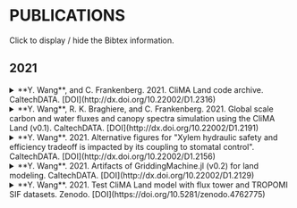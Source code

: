 # PUBLICATIONS

Click to display / hide the Bibtex information.




## 2021

<details>
<summary>
**Y. Wang**, and C. Frankenberg. 2021.
CliMA Land code archive.
CaltechDATA.
[DOI](http://dx.doi.org/10.22002/D1.2316)
</summary>

```
@misc{climaland2021code,
	author = {Wang, Yujie and Frankenberg, Christian},
	copyright = {Creative Commons Attribution 4.0 International},
	doi = {10.22002/D1.2316},
	keywords = {CliMA Land; Land surface model},
	language = {en},
	publisher = {CaltechDATA},
	title = {CliMA Land code archive},
	url = {https://data.caltech.edu/records/2316},
	year = {2021}
}
```
</details>

<details>
<summary>
**Y. Wang**, R. K. Braghiere, and C. Frankenberg. 2021.
Global scale carbon and water fluxes and canopy spectra simulation using the CliMA Land (v0.1).
CaltechDATA.
[DOI](http://dx.doi.org/10.22002/D1.2191)
</summary>

```
@misc{climaland2021global,
	author = {Wang, Yujie and Braghiere, Renato K. and Frankenberg, Christian},
	copyright = {Creative Commons Attribution 4.0 International},
	doi = {10.22002/D1.2191},
	keywords = {GPP; NIRv; SIF; Transpiration},
	language = {en},
	publisher = {CaltechDATA},
	title = {Global scale carbon and water fluxes and canopy spectra simulation using the CliMA Land (v0.1)},
	url = {https://data.caltech.edu/records/2191},
	year = {2021}
}
```
</details>

<details>
<summary>
**Y. Wang**. 2021.
Alternative figures for "Xylem hydraulic safety and efficiency tradeoff is impacted by its coupling to stomatal control".
CaltechDATA.
[DOI](http://dx.doi.org/10.22002/D1.2156)
</summary>

```
@misc{climaland2021tradeoff,
	author = {Wang, Yujie},
	copyright = {Creative Commons Attribution 4.0 International},
	doi = {10.22002/D1.2156},
	keywords = {hydraulic efficiency; hydraulic safety; soil water budget; stomatal optimization; tradeoff},
	language = {en},
	publisher = {CaltechDATA},
	title = {Alternative figures for "Xylem hydraulic safety and efficiency tradeoff is impacted by its coupling to stomatal control"},
	url = {https://data.caltech.edu/records/2156},
	year = {2021}
}
```
</details>

<details>
<summary>
**Y. Wang**. 2021.
Artifacts of GriddingMachine.jl (v0.2) for land modeling.
CaltechDATA.
[DOI](http://dx.doi.org/10.22002/D1.2129)
</summary>

```
@misc{griddingmachine2021artifacts,
	author = {Wang, Yujie},
	copyright = {Creative Commons Attribution 4.0 International},
	doi = {10.22002/D1.2129},
	keywords = {GriddingMachine; Land Surface Model},
	language = {en},
	publisher = {CaltechDATA},
	title = {Artifacts of GriddingMachine.jl (v0.2) for land modeling},
	url = {https://data.caltech.edu/records/2129},
	year = {2021}
}
```
</details>

<details>
<summary>
**Y. Wang**. 2021.
Test CliMA Land model with flux tower and TROPOMI SIF datasets.
Zenodo.
[DOI](https://doi.org/10.5281/zenodo.4762775)
</summary>

```
@misc{climaland2021sites,
	author = {Wang, Yujie},
	doi = {10.5281/zenodo.4762775},
	month = {May},
	publisher = {Zenodo},
	title = {Test CliMA Land model with flux tower and TROPOMI SIF datasets},
	url = {https://doi.org/10.5281/zenodo.4762775},
	version = {v1.0.0},
	year = 2021
}
```
</details>
